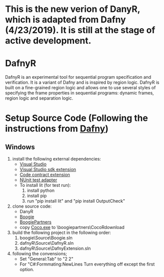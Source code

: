 # This is the new verion of DanyR, which is adapted from Dafny (4/23/2019). It is still at the stage of active development.

# DafnyR
DafnyR is an experimental tool for sequential program specification and verification. It is a variant of Dafny and is inspired by region logic. DafnyR is built on a fine-grained region logic and allows one to use several styles of specifying the frame properties in sequential programs: dynamic frames, region logic and separation logic.

# Setup Source Code (Following the instructions from [Dafny](https://github.com/Microsoft/dafny/wiki/INSTALL))

## Windows

1. install the following external dependencies:
    * [Visual Studio](https://visualstudio.microsoft.com/downloads/)
    * [Visual Studio sdk extension](https://docs.microsoft.com/en-us/visualstudio/extensibility/installing-the-visual-studio-sdk?view=vs-2019)
    * [Code contract extension](https://marketplace.visualstudio.com/items?itemName=RiSEResearchinSoftwareEngineering.CodeContractsforNET)
    * [NUnit test adapter](https://marketplace.visualstudio.com/items?itemName=NUnitDevelopers.NUnit3TestAdapter)
    * To install lit (for test run):
      1. install python
      2. install pip
      3. run "pip install lit" and "pip install OutputCheck"
2. clone source code:
    * DanyR
    * [Boogie](https://github.com/boogie-org/boogie)
    * [BoogiePartners](https://github.com/boogie-org/boogie-partners)
    * copy [Coco.exe](http://www.ssw.uni-linz.ac.at/Research/Projects/Coco/) to \boogiepartners\CocoRdownload
3. build the following project in the following order:
    1. boogie\Source\Boogie.sln
    2. dafnyR\Source\DafnyR.sln
    3. dafnyR\Source\DafnyExtension.sln
 4. following the convensions;
    * Set "General:Tab" to "2 2"
    * For "C#:Formmating:NewLines Turn everything off except the first option.
